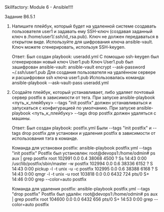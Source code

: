 Skillfactory: Module 6 - Ansible!!!!

Задание B6.5.1

1. Напишите плейбук, который будет на удаленной системе создавать пользователя user1 и задавать ему SSH-ключ (создавая заданный ключ в /home/user1/.ssh/id_rsa.pub). 
   Ключ не должен передаваться в открытом виде. Используйте для шифрования ключа ansible-vault. Ключ можете сгенерировать, используя SSH-keygen.
   
   Ответ:
   Был создан playbook: useradd.yml
   С помощью ssh-keygen был сгенерирован новый ключ User1.pub
   Ключ User1.pub был зашифрован ansible-vault: ansible-vault encrypt --ask-password ~/.ssh/user1.pub
   Для создания пользователя на удалённом сервере и расшифровки ssh ключа user1.pub 
   Использовалась команда: ansible-playbook --ask-vault-pass useradd.yml

2. Создайте плейбук, который устанавливает, либо удаляет почтовый сервер postfix в зависимости от тега.
   При запуске ansible-playbook <путь_к_плейбуку> --tags "init postfix" должен устанавливаться и запускаться с конфигурацией по умолчанию. 
   При запуске ansible-playbook <путь_к_плейбуку> --tags drop postfix должен удаляться с машины.
   
   Ответ:
   Был создан playbook: postfix.yml
   Были --tags "init postfix" и --tags drop postfix для установки и удаления postfix в зависимости от использования тэга в команде.

   Команда для установки postfix: ansible-playbook postfix.yml --tags "init postfix"
   Postfix был установлен: root@devops1:/home/odmin#  ps aux | grep postfix
                           root      102991  0.0  0.4  38068  4500 ?        Ss   14:43   0:00 /usr/lib/postfix/sbin/master -w
                           postfix   102994  0.0  0.6  38336  6152 ?        S    14:43   0:00 pickup -l -t unix -u -c
                           postfix   102995  0.0  0.6  38388  6168 ?        S    14:43   0:00 qmgr -l -t unix -u
                           root      103818  0.0  0.0   6432   724 pts/0    S+   14:46   0:00 grep --color=auto postfix

   Команда для удаления postfix: ansible-playbook postfix.yml --tags "drop postfix"
   Postfix был удалён:     root@devops1:/home/odmin# ps aux | grep postfix
                           root      104600  0.0  0.0   6432   656 pts/0    S+   14:53   0:00 grep --color=auto postfix
                                      
